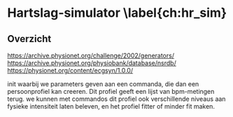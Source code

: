 
# Hartslag-simulator \label{ch:hr_sim}

## Overzicht
https://archive.physionet.org/challenge/2002/generators/
https://archive.physionet.org/physiobank/database/nsrdb/
https://physionet.org/content/ecgsyn/1.0.0/

init waarbij we parameters geven aan een commanda, die dan een persoonprofiel kan creeren. Dit profiel geeft een lijst van bpm-metingen terug. we kunnen met commandos dit profiel ook verschillende niveaus aan fysieke intensiteit laten beleven, en het profiel fitter of minder fit maken.
